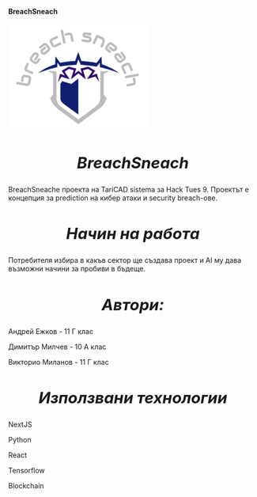 **BreachSneach**

![Screenshot](logo.png)

## ***<h2 align="center">BreachSneach***</h1> 
BreachSneachе проекта на TariCAD sistema за Hack Tues 9. Проектът е концепция за prediction на кибер атаки и security breach-ове.

## ***<h2 align="center">Начин на работа***</h1> 
Потребителя избира в какъв сектор ще създава проект и AI му дава възможни начини за пробиви в бъдеще.

## ***<h2 align="center">Автори:***</h1> 

Андрей Ежков - 11 Г клас

Димитър Милчев - 10 А клас

Викторио Миланов - 11 Г клас

## ***<h2 align="center">Използвани технологии***</h1> 


NextJS

Python

React

Tensorflow

Blockchain
    

